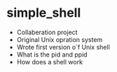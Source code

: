 # simple_shell
* Collaberation project
* Original Unix opration system
* Wrote first version o`f Unix shell
* What is the pid and ppid
* How does a shell work
